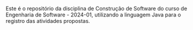 Este é o repositório da disciplina de Construção de Software do curso de Engenharia de Software - 2024-01, utilizando a linguagem Java para o registro das atividades propostas.
